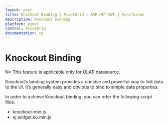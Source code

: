```yaml
---
layout: post
title: Knockout Binding | PivotGrid | ASP.NET MVC | Syncfusion
description: knockout binding
platform: ejmvc
control: PivotGrid
documentation: ug
---
```


# Knockout Binding

N> This feature is applicable only for OLAP datasource.

Knockout’s binding system provides a concise and powerful way to link data to the UI. It’s generally easy and obvious to bind to simple data properties.

In order to achieve Knockout binding, you can refer the following script files.

* knockout-min.js
* ej.widget.ko.min.js



